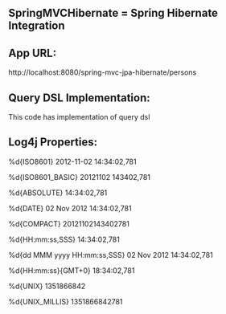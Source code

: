 SpringMVCHibernate = Spring Hibernate Integration
--------------------

App URL:
------- 
http://localhost:8080/spring-mvc-jpa-hibernate/persons

Query DSL Implementation:
------------------------
This code has implementation of query dsl


Log4j Properties:
---------------
%d{ISO8601}                   2012-11-02 14:34:02,781

%d{ISO8601_BASIC}             20121102 143402,781

%d{ABSOLUTE}                  14:34:02,781

%d{DATE}                      02 Nov 2012 14:34:02,781

%d{COMPACT}                   20121102143402781

%d{HH:mm:ss,SSS}              14:34:02,781

%d{dd MMM yyyy HH:mm:ss,SSS}  02 Nov 2012 14:34:02,781

%d{HH:mm:ss}{GMT+0}           18:34:02,781

%d{UNIX}                      1351866842

%d{UNIX_MILLIS}               1351866842781
